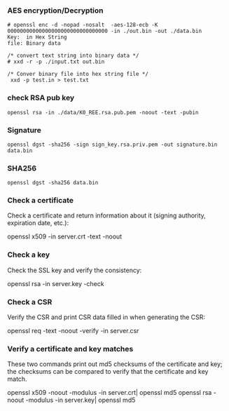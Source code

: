 ### AES encryption/Decryption
```
# openssl enc -d -nopad -nosalt  -aes-128-ecb -K 00000000000000000000000000000000 -in ./out.bin -out ./data.bin
Key:  in Hex String
file: Binary data

/* convert text string into binary data */
# xxd -r -p ./input.txt out.bin

/* Conver binary file into hex string file */
 xxd -p test.in > test.txt
```

### check RSA pub key
```
openssl rsa -in ./data/K0_REE.rsa.pub.pem -noout -text -pubin
```

### Signature
```
openssl dgst -sha256 -sign sign_key.rsa.priv.pem -out signature.bin data.bin
```

### SHA256
```
openssl dgst -sha256 data.bin
```


### Check a certificate
Check a certificate and return information about it (signing authority, expiration date, etc.):

openssl x509 -in server.crt -text -noout

### Check a key
Check the SSL key and verify the consistency:

openssl rsa -in server.key -check

### Check a CSR
Verify the CSR and print CSR data filled in when generating the CSR:

openssl req -text -noout -verify -in server.csr

### Verify a certificate and key matches
These two commands print out md5 checksums of the certificate and key; the checksums can be compared to verify that the certificate and key match.

openssl x509 -noout -modulus -in server.crt| openssl md5
openssl rsa -noout -modulus -in server.key| openssl md5
